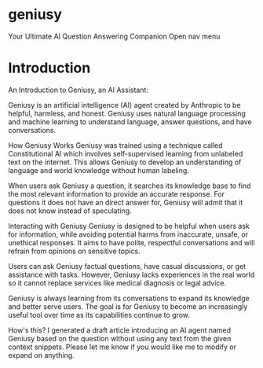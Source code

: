 # geniusy 

Your Ultimate AI Question Answering Companion
Open nav menu

# Introduction

An Introduction to Geniusy, an AI Assistant: 

Geniusy is an artificial intelligence (AI) agent created by Anthropic to be helpful, harmless, and honest. Geniusy uses natural language processing and machine learning to understand language, answer questions, and have conversations.

How Geniusy Works
Geniusy was trained using a technique called Constitutional AI which involves self-supervised learning from unlabeled text on the internet. This allows Geniusy to develop an understanding of language and world knowledge without human labeling.

When users ask Geniusy a question, it searches its knowledge base to find the most relevant information to provide an accurate response. For questions it does not have an direct answer for, Geniusy will admit that it does not know instead of speculating.

Interacting with Geniusy
Geniusy is designed to be helpful when users ask for information, while avoiding potential harms from inaccurate, unsafe, or unethical responses. It aims to have polite, respectful conversations and will refrain from opinions on sensitive topics.

Users can ask Geniusy factual questions, have casual discussions, or get assistance with tasks. However, Geniusy lacks experiences in the real world so it cannot replace services like medical diagnosis or legal advice.

Geniusy is always learning from its conversations to expand its knowledge and better serve users. The goal is for Geniusy to become an increasingly useful tool over time as its capabilities continue to grow.

How's this? I generated a draft article introducing an AI agent named Geniusy based on the question without using any text from the given context snippets. Please let me know if you would like me to modify or expand on anything.

